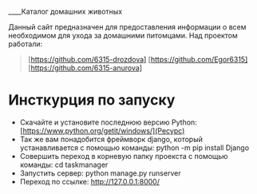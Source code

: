 ____Каталог домашних животных

Данный сайт предназначен для предоставления информации о всем необходимом для ухода за домашними питомцами.
Над проектом работали:
> [https://github.com/6315-drozdova]
> [https://github.com/Egor6315] 
> [https://github.com/6315-anurova]

# Инсткурция по запуску
- Скачайте и установите последнюю версию Python: [https://www.python.org/getit/windows/](Ресурс)
- Так же вам понадобится фреймворк django, который устанавливается с помощью команды: python -m pip install Django
- Совершить переход в корневую папку проекста с помощью команды: cd taskmanager 
- Запустить сервер: python manage.py runserver 
- Переход по ссылке: http://127.0.0.1:8000/
